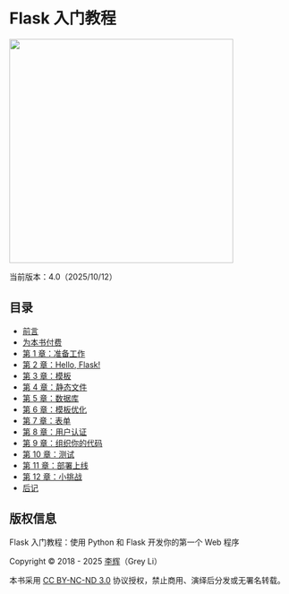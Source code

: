 # Flask 入门教程

<img src="cover.jpg" width="400px">

当前版本：4.0（2025/10/12）

## 目录

* [前言](preface.md)
* [为本书付费](pay.md)
* [第 1 章：准备工作](1-preparation.md)
* [第 2 章：Hello, Flask!](2-hello.md)
* [第 3 章：模板](3-template.md)
* [第 4 章：静态文件](4-static.md)
* [第 5 章：数据库](5-database.md)
* [第 6 章：模板优化](6-advanced-template.md)
* [第 7 章：表单](7-form.md)
* [第 8 章：用户认证](8-auth.md)
* [第 9 章：组织你的代码](9-organize.md)
* [第 10 章：测试](10-test.md)
* [第 11 章：部署上线](11-deployment.md)
* [第 12 章：小挑战](12-challenge.md)
* [后记](postscript.md)

## 版权信息

Flask 入门教程：使用 Python 和 Flask 开发你的第一个 Web 程序

Copyright © 2018 - 2025 [李辉](http://greyli.com)（Grey Li）

本书采用 [CC BY-NC-ND 3.0](https://creativecommons.org/licenses/by-nc-nd/3.0/deed.zh) 协议授权，禁止商用、演绎后分发或无署名转载。

